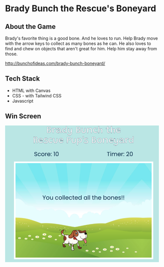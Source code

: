 # Brady Bunch the Rescue's Boneyard
## About the Game 

Brady's favorite thing is a good bone. And he loves to run. Help Brady move with the arrow keys to collect as many bones as he can. He also loves to find and chew on objects that aren't great for him. Help him stay away from those.

http://bunchofideas.com/brady-bunch-boneyard/

## Tech Stack
- HTML with Canvas
- CSS - with Tailwind CSS 
- Javascript

## Win Screen 
![Win Screen](boneyardscreen.png)






